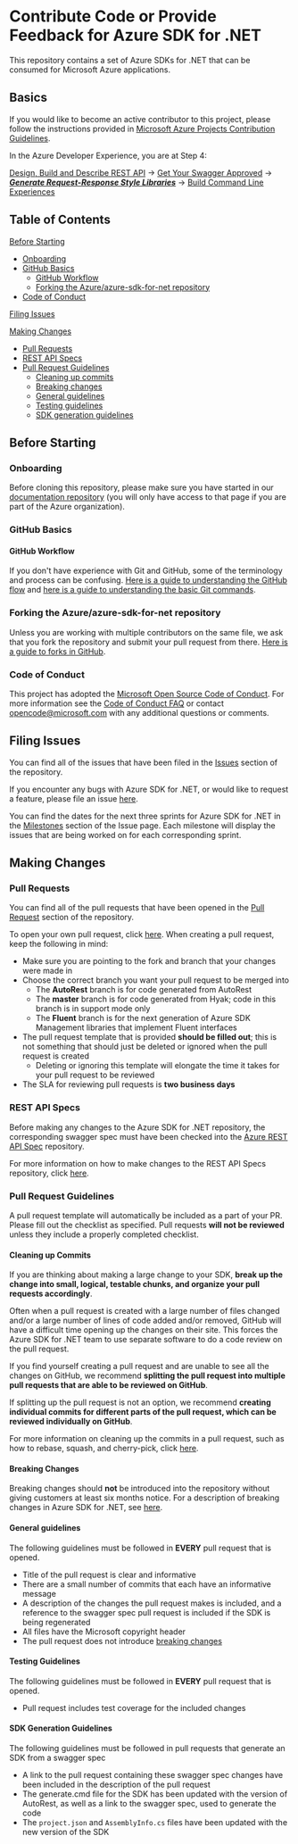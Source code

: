 # Contribute Code or Provide Feedback for Azure SDK for .NET

This repository contains a set of Azure SDKs for .NET that can be consumed for Microsoft Azure applications.

## Basics

If you would like to become an active contributor to this project, please follow the instructions provided in [Microsoft Azure Projects Contribution Guidelines](http://azure.github.io/guidelines/).

In the Azure Developer Experience, you are at Step 4:

[Design, Build and Describe REST API](https://github.com/Azure/adx-documentation-pr/blob/master/README.md#step-1---design-build-and-describe-rest-api) -> [Get Your Swagger Approved](https://github.com/Azure/adx-documentation-pr/blob/master/README.md#step-2---get-your-swagger-approved) -> _**[Generate Request-Response Style Libraries](https://github.com/Azure/adx-documentation-pr/blob/master/README.md#step-3---generate-request-response-style-libraries)**_ -> [Build Command Line Experiences](https://github.com/Azure/adx-documentation-pr/blob/master/README.md#step-4---build-command-line-experiences)

## Table of Contents

[Before Starting](#before-starting)
- [Onboarding](#onboarding)
- [GitHub Basics](#github-basics)
    - [GitHub Workflow](#github-workflow)
    - [Forking the Azure/azure-sdk-for-net repository](#forking-the-azureazure-sdk-for-net-repository)
- [Code of Conduct](#code-of-conduct)

[Filing Issues](#filing-issues)

[Making Changes](#making-changes)
- [Pull Requests](#pull-requests)
- [REST API Specs](#rest-api-specs)
- [Pull Request Guidelines](#pull-request-guidelines)
    - [Cleaning up commits](#cleaning-up-commits)
    - [Breaking changes](#breaking-changes)
    - [General guidelines](#general-guidelines)
    - [Testing guidelines](#testing-guidelines)
    - [SDK generation guidelines](#sdk-generation-guidelines)

## Before Starting

### Onboarding

Before cloning this repository, please make sure you have started in our [documentation repository](https://github.com/Azure/adx-documentation-pr) (you will only have access to that page if you are part of the Azure organization).

### GitHub Basics

#### GitHub Workflow

If you don't have experience with Git and GitHub, some of the terminology and process can be confusing. [Here is a guide to understanding the GitHub flow](https://guides.github.com/introduction/flow/) and [here is a guide to understanding the basic Git commands](https://services.github.com/kit/downloads/github-git-cheat-sheet.pdf).

### Forking the Azure/azure-sdk-for-net repository

Unless you are working with multiple contributors on the same file, we ask that you fork the repository and submit your pull request from there. [Here is a guide to forks in GitHub](https://guides.github.com/activities/forking/).

###  Code of Conduct

This project has adopted the [Microsoft Open Source Code of Conduct](https://opensource.microsoft.com/codeofconduct/). For more information see the [Code of Conduct FAQ](https://opensource.microsoft.com/codeofconduct/faq/) or contact [opencode@microsoft.com](mailto:opencode@microsoft.com) with any additional questions or comments.

## Filing Issues

You can find all of the issues that have been filed in the [Issues](https://github.com/Azure/azure-sdk-for-net/issues) section of the repository.

If you encounter any bugs with Azure SDK for .NET, or would like to request a feature, please file an issue [here](https://github.com/Azure/azure-sdk-for-net/issues/new).

You can find the dates for the next three sprints for Azure SDK for .NET in the [Milestones](https://github.com/Azure/azure-sdk-for-net/milestones) section of the Issue page. Each milestone will display the issues that are being worked on for each corresponding sprint.

## Making Changes

### Pull Requests

You can find all of the pull requests that have been opened in the [Pull Request](https://github.com/Azure/azure-sdk-for-net/pulls) section of the repository.

To open your own pull request, click [here](https://github.com/Azure/azure-sdk-for-net/compare). When creating a pull request, keep the following in mind:
- Make sure you are pointing to the fork and branch that your changes were made in
- Choose the correct branch you want your pull request to be merged into
    - The **AutoRest** branch is for code generated from AutoRest
    - The **master** branch is for code generated from Hyak; code in this branch is in support mode only
    - The **Fluent** branch is for the next generation of Azure SDK Management libraries that implement Fluent interfaces
- The pull request template that is provided **should be filled out**; this is not something that should just be deleted or ignored when the pull request is created
    - Deleting or ignoring this template will elongate the time it takes for your pull request to be reviewed
- The SLA for reviewing pull requests is **two business days**

### REST API Specs

Before making any changes to the Azure SDK for .NET repository, the corresponding swagger spec must have been checked into the [Azure REST API Spec](https://github.com/Azure/azure-rest-api-specs) repository.

For more information on how to make changes to the REST API Specs repository, click [here](https://github.com/Azure/azure-rest-api-specs/blob/master/.github/CONTRIBUTING.md).

### Pull Request Guidelines

A pull request template will automatically be included as a part of your PR. Please fill out the checklist as specified. Pull requests **will not be reviewed** unless they include a properly completed checklist.

#### Cleaning up Commits

If you are thinking about making a large change to your SDK, **break up the change into small, logical, testable chunks, and organize your pull requests accordingly**.

Often when a pull request is created with a large number of files changed and/or a large number of lines of code added and/or removed, GitHub will have a difficult time opening up the changes on their site. This forces the Azure SDK for .NET team to use separate software to do a code review on the pull request.

If you find yourself creating a pull request and are unable to see all the changes on GitHub, we recommend **splitting the pull request into multiple pull requests that are able to be reviewed on GitHub**.

If splitting up the pull request is not an option, we recommend **creating individual commits for different parts of the pull request, which can be reviewed individually on GitHub**.

For more information on cleaning up the commits in a pull request, such as how to rebase, squash, and cherry-pick, click [here](https://github.com/Azure/azure-powershell/blob/dev/documentation/cleaning-up-commits.md).

#### Breaking Changes

Breaking changes should **not** be introduced into the repository without giving customers at least six months notice. For a description of breaking changes in Azure SDK for .NET, see [here](https://github.com/Azure/azure-sdk-for-net/blob/dev/Documentation/breaking-changes.md).

#### General guidelines

The following guidelines must be followed in **EVERY** pull request that is opened.

- Title of the pull request is clear and informative
- There are a small number of commits that each have an informative message
- A description of the changes the pull request makes is included, and a reference to the swagger spec pull request is included if the SDK is being regenerated
- All files have the Microsoft copyright header
- The pull request does not introduce [breaking changes](https://github.com/Azure/azure-sdk-for-net/blob/dev/Documentation/breaking-changes.md)

#### Testing Guidelines

The following guidelines must be followed in **EVERY** pull request that is opened.

- Pull request includes test coverage for the included changes


#### SDK Generation Guidelines

The following guidelines must be followed in pull requests that generate an SDK from a swagger spec

- A link to the pull request containing these swagger spec changes have been included in the description of the pull request
- The generate.cmd file for the SDK has been updated with the version of AutoRest, as well as a link to the swagger spec, used to generate the code
- The `project.json` and `AssemblyInfo.cs` files have been updated with the new version of the SDK